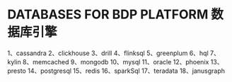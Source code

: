 # DATABASES FOR BDP PLATFORM 数据库引擎

1、cassandra
2、clickhouse
3、drill
4、flinksql
5、greenplum
6、hql
7、kylin
8、memcached
9、mongodb
10、mysql
11、oracle
12、phoenix
13、presto
14、postgresql
15、redis
16、sparkSql
17、teradata
18、janusgraph